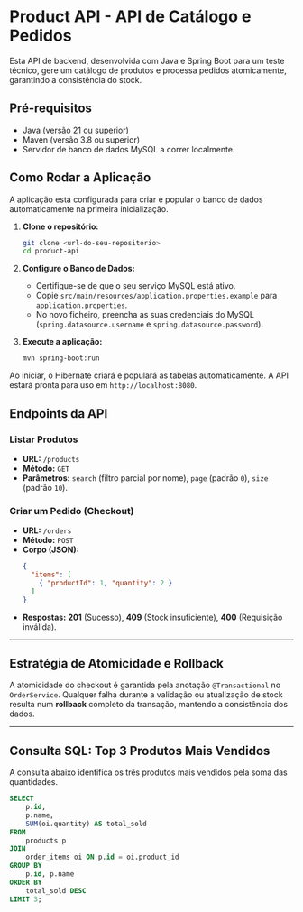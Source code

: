 # Product API - API de Catálogo e Pedidos

Esta API de backend, desenvolvida com Java e Spring Boot para um teste técnico, gere um catálogo de produtos e processa pedidos atomicamente, garantindo a consistência do stock.

## Pré-requisitos

* Java (versão 21 ou superior)
* Maven (versão 3.8 ou superior)
* Servidor de banco de dados MySQL a correr localmente.

## Como Rodar a Aplicação

A aplicação está configurada para criar e popular o banco de dados automaticamente na primeira inicialização.

1.  **Clone o repositório:**
    ```bash
    git clone <url-do-seu-repositorio>
    cd product-api
    ```

2.  **Configure o Banco de Dados:**
    -   Certifique-se de que o seu serviço MySQL está ativo.
    -   Copie `src/main/resources/application.properties.example` para `application.properties`.
    -   No novo ficheiro, preencha as suas credenciais do MySQL (`spring.datasource.username` e `spring.datasource.password`).

3.  **Execute a aplicação:**
    ```bash
    mvn spring-boot:run
    ```

Ao iniciar, o Hibernate criará e populará as tabelas automaticamente. A API estará pronta para uso em `http://localhost:8080`.

## Endpoints da API

### Listar Produtos

-   **URL:** `/products`
-   **Método:** `GET`
-   **Parâmetros:** `search` (filtro parcial por nome), `page` (padrão `0`), `size` (padrão `10`).

### Criar um Pedido (Checkout)

-   **URL:** `/orders`
-   **Método:** `POST`
-   **Corpo (JSON):**
    ```json
    {
      "items": [
        { "productId": 1, "quantity": 2 }
      ]
    }
    ```
-   **Respostas:** **201** (Sucesso), **409** (Stock insuficiente), **400** (Requisição inválida).

---

## Estratégia de Atomicidade e Rollback

A atomicidade do checkout é garantida pela anotação `@Transactional` no `OrderService`. Qualquer falha durante a validação ou atualização de stock resulta num **rollback** completo da transação, mantendo a consistência dos dados.

---

## Consulta SQL: Top 3 Produtos Mais Vendidos

A consulta abaixo identifica os três produtos mais vendidos pela soma das quantidades.

```sql
SELECT
    p.id,
    p.name,
    SUM(oi.quantity) AS total_sold
FROM
    products p
JOIN
    order_items oi ON p.id = oi.product_id
GROUP BY
    p.id, p.name
ORDER BY
    total_sold DESC
LIMIT 3;